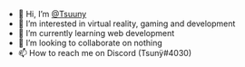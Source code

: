 - 👋 Hi, I’m <a href="https://github.com/tsuuny" title="tsuuny's Profile">@Tsuuny</a>
- 👀 I’m interested in virtual reality, gaming and development
- 🌱 I’m currently learning web development
- 💞️ I’m looking to collaborate on nothing
- 📫 How to reach me on Discord (Tsunÿ#4030)

<!---
Tsunyka/Tsunyka is a ✨ special ✨ repository because its `README.md` (this file) appears on your GitHub profile.
You can click the Preview link to take a look at your changes.
--->
